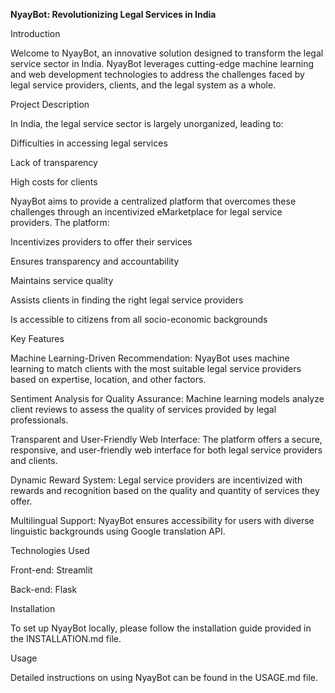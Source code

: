 **NyayBot: Revolutionizing Legal Services in India**



Introduction

Welcome to NyayBot, an innovative solution designed to transform the legal service sector in India. NyayBot leverages cutting-edge machine learning and web development technologies to address the challenges faced by legal service providers, clients, and the legal system as a whole.

Project Description

In India, the legal service sector is largely unorganized, leading to:

Difficulties in accessing legal services

Lack of transparency

High costs for clients

NyayBot aims to provide a centralized platform that overcomes these challenges through an incentivized eMarketplace for legal service providers. The platform:

Incentivizes providers to offer their services

Ensures transparency and accountability

Maintains service quality

Assists clients in finding the right legal service providers

Is accessible to citizens from all socio-economic backgrounds

Key Features

Machine Learning-Driven Recommendation: NyayBot uses machine learning to match clients with the most suitable legal service providers based on expertise, location, and other factors.

Sentiment Analysis for Quality Assurance: Machine learning models analyze client reviews to assess the quality of services provided by legal professionals.

Transparent and User-Friendly Web Interface: The platform offers a secure, responsive, and user-friendly web interface for both legal service providers and clients.

Dynamic Reward System: Legal service providers are incentivized with rewards and recognition based on the quality and quantity of services they offer.

Multilingual Support: NyayBot ensures accessibility for users with diverse linguistic backgrounds using Google translation API.

Technologies Used

Front-end: Streamlit

Back-end: Flask

Installation

To set up NyayBot locally, please follow the installation guide provided in the INSTALLATION.md file.

Usage

Detailed instructions on using NyayBot can be found in the USAGE.md file.
